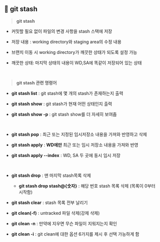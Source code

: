 ## 📄 git stash

> **git stash**
 
- 커밋할 필요 없이 파일의 변경 사항을 stash 스택에 저장

- 저장 내용 : working directory와 staging area의 수정 내용

- 브랜치 이동 시 working directory가 깨끗한 상태가 되도록 설정 가능 

- 깨끗한 상태: 마지막 상태의 내용이 WD,SA에 똑같이 저장되어 있는 상태 
<br>

> **git stash 관련 명령어**

- **git stash list** : git stash에 몇 개의 stash가 존재하는지 출력

- **git stash show** : git stash가 현재 어떤 상태인지 출력

- **git stash show -p** : git stash show를 더 자세히 보여줌
<br>

- **git stash pop** : 최근 또는 지정된 임시저장소 내용을 가져와 반영하고 삭제 

- **git stash apply** : **WD에만** 최근 또는 임시 저장소 내용을 가져와 반영

- **git stash apply --index** : WD, SA 두 곳에 동시 임시 저장
<br>

- **git stash drop** : 맨 마지막 stash목록 삭제

  - **git stash drop stash@{숫자}** : 해당 번호 stash 목록 삭제 (목록이 0부터 시작함)

- **git stash clear** : stash 목록 전부 날리기

- **git clean(-f)** : untracked 파일 삭제(강제 삭제)

- **git clean -n** : 만약에 지우면 무슨 파일이 지워지는지 확인 

- **git clean -i** : git clean에 대한 옵션 6가지를 제시 후 선택 가능하게 함 
